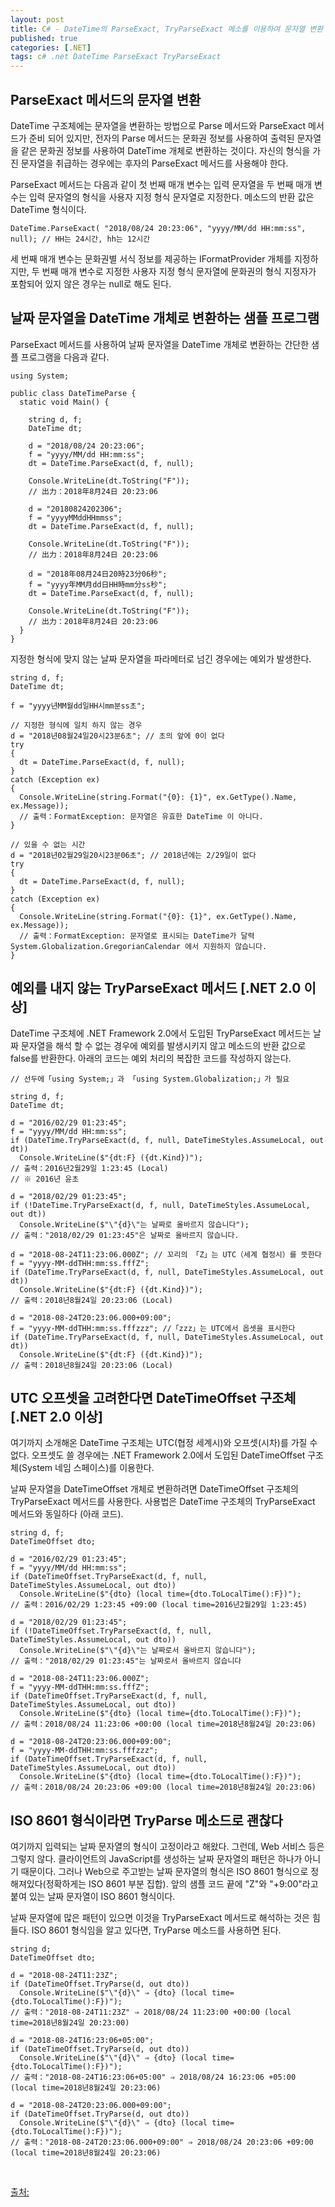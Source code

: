 ```yaml
---
layout: post
title: C# - DateTime의 ParseExact, TryParseExact 메소를 이용하여 문자열 변환
published: true
categories: [.NET]
tags: c# .net DateTime ParseExact TryParseExact
---
```

## ParseExact 메서드의 문자열 변환
DateTime 구조체에는 문자열을 변환하는 방법으로 Parse 메서드와 ParseExact 메서드가 준비 되어 있지만, 전자의 Parse 메서드는 문화권 정보를 사용하여 출력된 문자열을 같은 문화권 정보를 사용하여 DateTime 개체로 변환하는 것이다. 자신의 형식을 가진 문자열을 취급하는 경우에는 후자의 ParseExact 메서드를 사용해야 한다.  

ParseExact 메서드는 다음과 같이 첫 번째 매개 변수는 입력 문자열을 두 번째 매개 변수는 입력 문자열의 형식을 사용자 지정 형식 문자열로 지정한다. 메소드의 반환 값은 DateTime 형식이다.  

```
DateTime.ParseExact( "2018/08/24 20:23:06", "yyyy/MM/dd HH:mm:ss", null); // HH는 24시간, hh는 12시간
```  
  
세 번째 매개 변수는 문화권별 서식 정보를 제공하는 IFormatProvider 개체를 지정하지만, 두 번째 매개 변수로 지정한 사용자 지정 형식 문자열에 문화권의 형식 지정자가 포함되어 있지 않은 경우는 null로 해도 된다.  
  
  
  
## 날짜 문자열을 DateTime 개체로 변환하는 샘플 프로그램
ParseExact 메서드를 사용하여 날짜 문자열을 DateTime 개체로 변환하는 간단한 샘플 프로그램을 다음과 같다.  
  
```
using System;

public class DateTimeParse {
  static void Main() {

    string d, f;
    DateTime dt;

    d = "2018/08/24 20:23:06";
    f = "yyyy/MM/dd HH:mm:ss";
    dt = DateTime.ParseExact(d, f, null);

    Console.WriteLine(dt.ToString("F"));
    // 出力：2018年8月24日 20:23:06

    d = "20180824202306";
    f = "yyyyMMddHHmmss";
    dt = DateTime.ParseExact(d, f, null);

    Console.WriteLine(dt.ToString("F"));
    // 出力：2018年8月24日 20:23:06

    d = "2018年08月24日20時23分06秒";
    f = "yyyy年MM月dd日HH時mm分ss秒";
    dt = DateTime.ParseExact(d, f, null);

    Console.WriteLine(dt.ToString("F"));
    // 出力：2018年8月24日 20:23:06
  }
}
```  
  
지정한 형식에 맞지 않는 날짜 문자열을 파라메터로 넘긴 경우에는 예외가 발생한다.  
  
```
string d, f;
DateTime dt;

f = "yyyy년MM월dd일HH시mm분ss초";

// 지정한 형식에 일치 하지 않는 경우
d = "2018년08월24일20시23분6초"; // 초의 앞에 0이 없다
try
{
  dt = DateTime.ParseExact(d, f, null);
}
catch (Exception ex)
{
  Console.WriteLine(string.Format("{0}: {1}", ex.GetType().Name, ex.Message));
  // 출력：FormatException: 문자열은 유효한 DateTime 이 아니다.
}

// 있을 수 없는 시간
d = "2018년02월29일20시23분06초"; // 2018년에는 2/29일이 없다
try
{
  dt = DateTime.ParseExact(d, f, null);
}
catch (Exception ex)
{
  Console.WriteLine(string.Format("{0}: {1}", ex.GetType().Name, ex.Message));
  // 출력：FormatException: 문자열로 표시되는 DateTime가 달력 System.Globalization.GregorianCalendar 에서 지원하지 않습니다.
}
```  
  
  
## 예외를 내지 않는 TryParseExact 메서드 [.NET 2.0 이상]
DateTime 구조체에 .NET Framework 2.0에서 도입된 TryParseExact 메서드는 날짜 문자열을 해석 할 수 없는 경우에 예외를 발생시키지 않고 메소드의 반환 값으로 false를 반환한다. 아래의 코드는 예외 처리의 복잡한 코드를 작성하지 않는다.  
  
```
// 선두에「using System;」과 「using System.Globalization;」가 필요

string d, f;
DateTime dt;

d = "2016/02/29 01:23:45";
f = "yyyy/MM/dd HH:mm:ss";
if (DateTime.TryParseExact(d, f, null, DateTimeStyles.AssumeLocal, out dt))
  Console.WriteLine($"{dt:F} ({dt.Kind})");
// 출력：2016년2월29일 1:23:45 (Local)
// ※ 2016년 윤초

d = "2018/02/29 01:23:45";
if (!DateTime.TryParseExact(d, f, null, DateTimeStyles.AssumeLocal, out dt))
  Console.WriteLine($"\"{d}\"는 날짜로 올바르지 않습니다");
// 출력："2018/02/29 01:23:45"은 날짜로 올바르지 않습니다.

d = "2018-08-24T11:23:06.000Z"; // 꼬리의 「Z」는 UTC（세계 협정시）를 뜻한다
f = "yyyy-MM-ddTHH:mm:ss.fffZ";
if (DateTime.TryParseExact(d, f, null, DateTimeStyles.AssumeLocal, out dt))
  Console.WriteLine($"{dt:F} ({dt.Kind})");
// 출력：2018년8월24일 20:23:06 (Local)

d = "2018-08-24T20:23:06.000+09:00";
f = "yyyy-MM-ddTHH:mm:ss.fffzzz"; //「zzz」는 UTC에서 옵셋을 표시한다
if (DateTime.TryParseExact(d, f, null, DateTimeStyles.AssumeLocal, out dt))
  Console.WriteLine($"{dt:F} ({dt.Kind})");
// 출력：2018년8월24일 20:23:06 (Local)
```  
  
  
  
## UTC 오프셋을 고려한다면 DateTimeOffset 구조체 [.NET 2.0 이상]
여기까지 소개해온 DateTime 구조체는 UTC(협정 세계시)와 오프셋(시차)를 가질 수 없다. 오프셋도 쓸 경우에는 .NET Framework 2.0에서 도입된 DateTimeOffset 구조체(System 네임 스페이스)를 이용한다.  
  
날짜 문자열을 DateTimeOffset 개체로 변환하려면 DateTimeOffset 구조체의 TryParseExact 메서드를 사용한다. 사용법은 DateTime 구조체의 TryParseExact 메서드와 동일하다 (아래 코드).  
  
```
string d, f;
DateTimeOffset dto;

d = "2016/02/29 01:23:45";
f = "yyyy/MM/dd HH:mm:ss";
if (DateTimeOffset.TryParseExact(d, f, null, DateTimeStyles.AssumeLocal, out dto))
  Console.WriteLine($"{dto} (local time={dto.ToLocalTime():F})");
// 출력：2016/02/29 1:23:45 +09:00 (local time=2016년2월29일 1:23:45)

d = "2018/02/29 01:23:45";
if (!DateTimeOffset.TryParseExact(d, f, null, DateTimeStyles.AssumeLocal, out dto))
  Console.WriteLine($"\"{d}\"는 날짜로서 올바르지 않습니다");
// 출력："2018/02/29 01:23:45"는 날짜로서 올바르지 않습니다

d = "2018-08-24T11:23:06.000Z";
f = "yyyy-MM-ddTHH:mm:ss.fffZ";
if (DateTimeOffset.TryParseExact(d, f, null, DateTimeStyles.AssumeLocal, out dto))
  Console.WriteLine($"{dto} (local time={dto.ToLocalTime():F})");
// 출력：2018/08/24 11:23:06 +00:00 (local time=2018년8월24일 20:23:06)

d = "2018-08-24T20:23:06.000+09:00";
f = "yyyy-MM-ddTHH:mm:ss.fffzzz";
if (DateTimeOffset.TryParseExact(d, f, null, DateTimeStyles.AssumeLocal, out dto))
  Console.WriteLine($"{dto} (local time={dto.ToLocalTime():F})");
// 출력：2018/08/24 20:23:06 +09:00 (local time=2018년8월24일 20:23:06)
```  
  
  
  
## ISO 8601 형식이라면 TryParse 메소드로 괜찮다
여기까지 입력되는 날짜 문자열의 형식이 고정이라고 해왔다. 그런데, Web 서비스 등은 그렇지 않다. 클라이언트의 JavaScript를 생성하는 날짜 문자열의 패턴은 하나가 아니기 때문이다. 그러나 Web으로 주고받는 날짜 문자열의 형식은 ISO 8601 형식으로 정해져있다(정확하게는 ISO 8601 부분 집합). 앞의 샘플 코드 끝에 "Z"와 "+9:00"라고 붙여 있는 날짜 문자열이 ISO 8601 형식이다.  
  
날짜 문자열에 많은 패턴이 있으면 이것을 TryParseExact 메서드로 해석하는 것은 힘들다. ISO 8601 형식임을 알고 있다면, TryParse 메소드를 사용하면 된다.  
  
```
string d;
DateTimeOffset dto;

d = "2018-08-24T11:23Z";
if (DateTimeOffset.TryParse(d, out dto))
  Console.WriteLine($"\"{d}\" ⇒ {dto} (local time={dto.ToLocalTime():F})");
// 출력："2018-08-24T11:23Z" ⇒ 2018/08/24 11:23:00 +00:00 (local time=2018년8월24일 20:23:00)

d = "2018-08-24T16:23:06+05:00";
if (DateTimeOffset.TryParse(d, out dto))
  Console.WriteLine($"\"{d}\" ⇒ {dto} (local time={dto.ToLocalTime():F})");
// 출력："2018-08-24T16:23:06+05:00" ⇒ 2018/08/24 16:23:06 +05:00 (local time=2018년8월24일 20:23:06)

d = "2018-08-24T20:23:06.000+09:00";
if (DateTimeOffset.TryParse(d, out dto))
  Console.WriteLine($"\"{d}\" ⇒ {dto} (local time={dto.ToLocalTime():F})");
// 출력："2018-08-24T20:23:06.000+09:00" ⇒ 2018/08/24 20:23:06 +09:00 (local time=2018년8월24일 20:23:06)
```  
  
  
<br>  
  
  
[출처:](http://www.atmarkit.co.jp/ait/articles/0409/03/news087.html )  